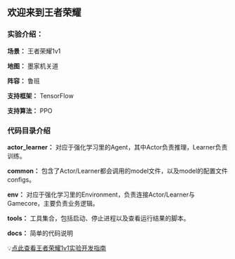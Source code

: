 ## 欢迎来到王者荣耀

### 实验介绍：

**场景：** 王者荣耀1v1

**地图：** 墨家机关道

**阵容：** 鲁班

**支持框架：** TensorFlow

**支持算法：** PPO

### 代码目录介绍

**actor_learner：** 对应于强化学习里的Agent，其中Actor负责推理，Learner负责训练。

**common：** 包含了Actor/Learner都会调用的model文件，以及model的配置文件configs。

**env：** 对应于强化学习里的Environment，负责连接Actor/Learner与Gamecore，主要负责业务逻辑。

**tools：** 工具集合，包括启动、停止进程以及查看运行结果的脚本。

**docs：** 简单的代码说明

💡[点此查看王者荣耀1v1实验开发指南](https://doc.aiarena.tencent.com/edu/hok1v1/latest/hok1v1_guidebook/intro/)